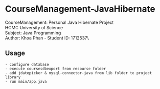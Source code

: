 # CourseManagement-JavaHibernate
CourseManagement: Personal Java Hibernate Project\
HCMC University of Science\
Subject: Java Programming\
Author: Khoa Phan - Student ID: 1712537\

## Usage
```
- configure database
- execute coursesdbexport from resourse folder
- add jdatepicker & mysql-connector-java from lib folder to project library
- run main/app.java
```
